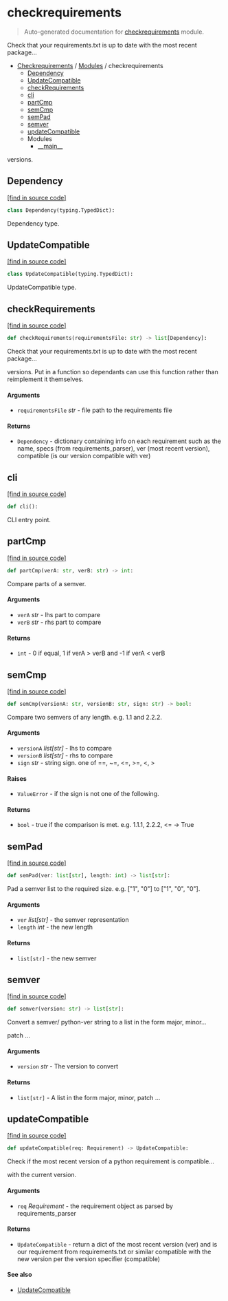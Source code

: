 # checkrequirements

> Auto-generated documentation for [checkrequirements](../../checkrequirements/__init__.py) module.

Check that your requirements.txt is up to date with the most recent package...

- [Checkrequirements](../README.md#checkrequirements-index) / [Modules](../README.md#checkrequirements-modules) / checkrequirements
    - [Dependency](#dependency)
    - [UpdateCompatible](#updatecompatible)
    - [checkRequirements](#checkrequirements)
    - [cli](#cli)
    - [partCmp](#partcmp)
    - [semCmp](#semcmp)
    - [semPad](#sempad)
    - [semver](#semver)
    - [updateCompatible](#updatecompatible)
    - Modules
        - [\_\_main\_\_](module.md#__main__)

versions.

## Dependency

[[find in source code]](../../checkrequirements/__init__.py#L32)

```python
class Dependency(typing.TypedDict):
```

Dependency type.

## UpdateCompatible

[[find in source code]](../../checkrequirements/__init__.py#L25)

```python
class UpdateCompatible(typing.TypedDict):
```

UpdateCompatible type.

## checkRequirements

[[find in source code]](../../checkrequirements/__init__.py#L200)

```python
def checkRequirements(requirementsFile: str) -> list[Dependency]:
```

Check that your requirements.txt is up to date with the most recent package...

versions. Put in a function so dependants can use this function rather than
reimplement it themselves.

#### Arguments

- `requirementsFile` *str* - file path to the requirements file

#### Returns

- `Dependency` - dictionary containing info on each requirement such as the name,
specs (from requirements_parser), ver (most recent version), compatible
(is our version compatible with ver)

## cli

[[find in source code]](../../checkrequirements/__init__.py#L222)

```python
def cli():
```

CLI entry point.

## partCmp

[[find in source code]](../../checkrequirements/__init__.py#L71)

```python
def partCmp(verA: str, verB: str) -> int:
```

Compare parts of a semver.

#### Arguments

- `verA` *str* - lhs part to compare
- `verB` *str* - rhs part to compare

#### Returns

- `int` - 0 if equal, 1 if verA > verB and -1 if verA < verB

## semCmp

[[find in source code]](../../checkrequirements/__init__.py#L158)

```python
def semCmp(versionA: str, versionB: str, sign: str) -> bool:
```

Compare two semvers of any length. e.g. 1.1 and 2.2.2.

#### Arguments

- `versionA` *list[str]* - lhs to compare
- `versionB` *list[str]* - rhs to compare
- `sign` *str* - string sign. one of ==, ~=, <=, >=, <, >

#### Raises

- `ValueError` - if the sign is not one of the following.

#### Returns

- `bool` - true if the comparison is met. e.g. 1.1.1, 2.2.2, <= -> True

## semPad

[[find in source code]](../../checkrequirements/__init__.py#L55)

```python
def semPad(ver: list[str], length: int) -> list[str]:
```

Pad a semver list to the required size. e.g. ["1", "0"] to ["1", "0", "0"].

#### Arguments

- `ver` *list[str]* - the semver representation
- `length` *int* - the new length

#### Returns

- `list[str]` - the new semver

## semver

[[find in source code]](../../checkrequirements/__init__.py#L41)

```python
def semver(version: str) -> list[str]:
```

Convert a semver/ python-ver string to a list in the form major, minor...

patch ...

#### Arguments

- `version` *str* - The version to convert

#### Returns

- `list[str]` - A list in the form major, minor, patch ...

## updateCompatible

[[find in source code]](../../checkrequirements/__init__.py#L178)

```python
def updateCompatible(req: Requirement) -> UpdateCompatible:
```

Check if the most recent version of a python requirement is compatible...

with the current version.

#### Arguments

- `req` *Requirement* - the requirement object as parsed by requirements_parser

#### Returns

- `UpdateCompatible` - return a dict of the most recent version (ver) and
is our requirement from requirements.txt or similar compatible
with the new version per the version specifier (compatible)

#### See also

- [UpdateCompatible](#updatecompatible)
